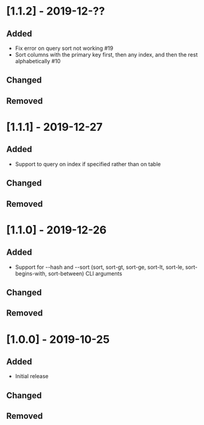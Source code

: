 # [1.1.2] - 2019-12-??
## Added
- Fix error on query sort not working #19
- Sort columns with the primary key first, then any index, and then the rest alphabetically #10

## Changed

## Removed

# [1.1.1] - 2019-12-27
## Added
- Support to query on index if specified rather than on table

## Changed

## Removed

# [1.1.0] - 2019-12-26
## Added
- Support for --hash and --sort (sort, sort-gt, sort-ge, sort-lt, sort-le, sort-begins-with, sort-between) CLI arguments

## Changed

## Removed

# [1.0.0] - 2019-10-25
## Added
- Initial release

## Changed

## Removed



